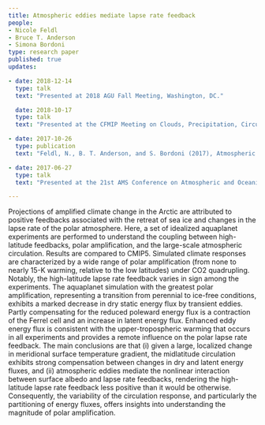 ```yaml
---
title: Atmospheric eddies mediate lapse rate feedback 
people:
- Nicole Feldl
- Bruce T. Anderson 
- Simona Bordoni
type: research paper
published: true
updates:

- date: 2018-12-14
  type: talk 
  text: "Presented at 2018 AGU Fall Meeting, Washington, DC."

  date: 2018-10-17
  type: talk 
  text: "Presented at the CFMIP Meeting on Clouds, Precipitation, Circulation, and Climate Sensitivity, Boulder, CO."

- date: 2017-10-26
  type: publication
  text: "Feldl, N., B. T. Anderson, and S. Bordoni (2017), Atmospheric eddies mediate lapse rate feedback and Arctic amplification, <i>Journal of Climate</i>, 30, 9213–9224, [doi:10.1175/JCLI-D-16-0706.1](https://doi.org/10.1175/JCLI-D-16-0706.1)." 

- date: 2017-06-27
  type: talk 
  text: "Presented at the 21st AMS Conference on Atmospheric and Oceanic Fluid Dynamics, Portland, OR."

---
```


Projections of amplified climate change in the Arctic are attributed to positive feedbacks associated with the retreat of sea ice and changes in the lapse rate of the polar atmosphere. Here, a set of idealized aquaplanet experiments are performed to understand the coupling between high-latitude feedbacks, polar amplification, and the large-scale atmospheric circulation. Results are compared to CMIP5. Simulated climate responses are characterized by a wide range of polar amplification (from none to nearly 15-K warming, relative to the low latitudes) under CO2 quadrupling. Notably, the high-latitude lapse rate feedback varies in sign among the experiments. The aquaplanet simulation with the greatest polar amplification, representing a transition from perennial to ice-free conditions, exhibits a marked decrease in dry static energy flux by transient eddies. Partly compensating for the reduced poleward energy flux is a contraction of the Ferrel cell and an increase in latent energy flux. Enhanced eddy energy flux is consistent with the upper-tropospheric warming that occurs in all experiments and provides a remote influence on the polar lapse rate feedback. The main conclusions are that (i) given a large, localized change in meridional surface temperature gradient, the midlatitude circulation exhibits strong compensation between changes in dry and latent energy fluxes, and (ii) atmospheric eddies mediate the nonlinear interaction between surface albedo and lapse rate feedbacks, rendering the high-latitude lapse rate feedback less positive than it would be otherwise. Consequently, the variability of the circulation response, and particularly the partitioning of energy fluxes, offers insights into understanding the magnitude of polar amplification.


